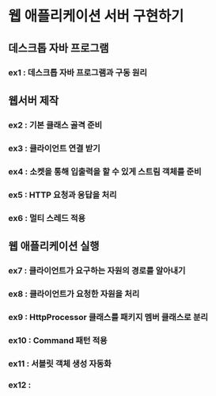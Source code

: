 # 웹 애플리케이션 서버 구현하기

## 데스크톱 자바 프로그램
### ex1 : 데스크톱 자바 프로그램과 구동 원리 

## 웹서버 제작
### ex2 : 기본 클래스 골격 준비
### ex3 : 클라이언트 연결 받기
### ex4 : 소켓을 통해 입출력을 할 수 있게 스트림 객체를 준비
### ex5 : HTTP 요청과 응답을 처리
### ex6 : 멀티 스레드 적용

## 웹 애플리케이션 실행
### ex7 : 클라이언트가 요구하는 자원의 경로를 알아내기
### ex8 : 클라이언트가 요청한 자원을 처리
### ex9 : HttpProcessor 클래스를 패키지 멤버 클래스로 분리
### ex10 : Command 패턴 적용
### ex11 : 서블릿 객체 생성 자동화
### ex12 : 










